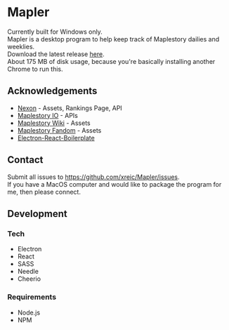 # Mapler

Currently built for Windows only. \
Mapler is a desktop program to help keep track of Maplestory dailies and weeklies. \
Download the latest release [here](https://github.com/xreic/Mapler/releases). \
About 175 MB of disk usage, because you're basically installing another Chrome to run this.


## Acknowledgements

- [Nexon](https://maplestory.nexon.net/) - Assets, Rankings Page, API
- [Maplestory IO](https://maplestory.io/) - APIs
- [Maplestory Wiki](https://maplestory.wiki/) - Assets
- [Maplestory Fandom](https://maplestory.fandom.com/wiki/MapleStory:Main_Page) - Assets
- [Electron-React-Boilerplate](https://github.com/electron-react-boilerplate/electron-react-boilerplate)

## Contact

Submit all issues to https://github.com/xreic/Mapler/issues. \
If you have a MacOS computer and would like to package the program for me, then please connect.

## Development

### Tech

- Electron
- React
- SASS
- Needle
- Cheerio

### Requirements

- Node.js
- NPM
